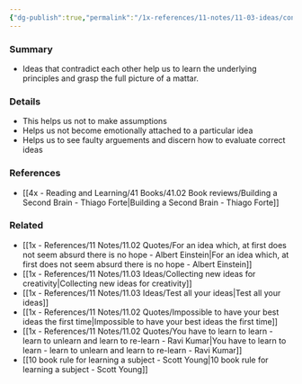 ```yaml
---
{"dg-publish":true,"permalink":"/1x-references/11-notes/11-03-ideas/consider-ideas-that-are-opposed-to-each-other/","title":"Consider ideas that are opposed to each other","created":"2023-09-16T12:27:00.078+03:00","updated":"2024-02-14T20:18:34.233+03:00"}
---
```



### Summary
- Ideas that contradict each other help us to learn the underlying principles and grasp the full picture of a mattar.

### Details
- This helps us not to make assumptions
- Helps us not become emotionally attached to a particular idea
- Helps us to see faulty arguements and discern how to evaluate correct ideas

### References
- [[4x - Reading and Learning/41 Books/41.02 Book reviews/Building a Second Brain - Thiago Forte\|Building a Second Brain - Thiago Forte]]

### Related
- [[1x - References/11 Notes/11.02 Quotes/For an idea which, at first does not seem absurd there is no hope - Albert Einstein\|For an idea which, at first does not seem absurd there is no hope - Albert Einstein]]
- [[1x - References/11 Notes/11.03 Ideas/Collecting new ideas for creativity\|Collecting new ideas for creativity]]
- [[1x - References/11 Notes/11.03 Ideas/Test all your ideas\|Test all your ideas]]
- [[1x - References/11 Notes/11.02 Quotes/Impossible to have your best ideas the first time\|Impossible to have your best ideas the first time]]
- [[1x - References/11 Notes/11.02 Quotes/You have to learn to learn - learn to unlearn and learn to re-learn - Ravi Kumar\|You have to learn to learn - learn to unlearn and learn to re-learn - Ravi Kumar]]
- [[10 book rule for learning a subject - Scott Young\|10 book rule for learning a subject - Scott Young]]